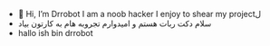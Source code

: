 - 👋 Hi, I’m Drrobot I am a noob hacker I enjoy to shear my projectل
- سلام دکت ربات هستم و امیدوارم تجروبه هام به کارتون بیاد
- hallo ish bin drrobot
